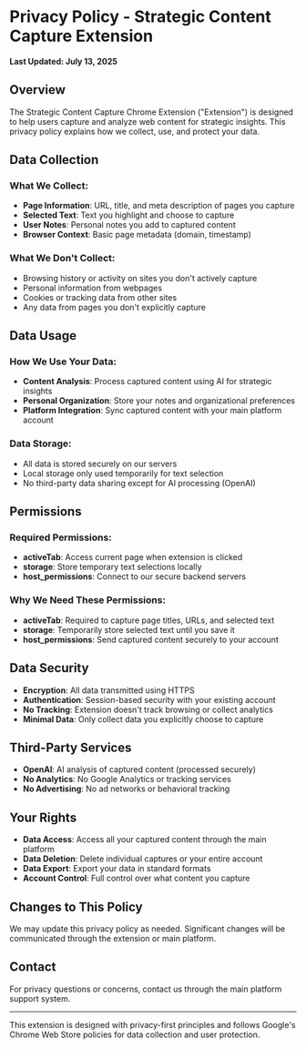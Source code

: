 # Privacy Policy - Strategic Content Capture Extension

**Last Updated: July 13, 2025**

## Overview

The Strategic Content Capture Chrome Extension ("Extension") is designed to help users capture and analyze web content for strategic insights. This privacy policy explains how we collect, use, and protect your data.

## Data Collection

### What We Collect:
- **Page Information**: URL, title, and meta description of pages you capture
- **Selected Text**: Text you highlight and choose to capture
- **User Notes**: Personal notes you add to captured content
- **Browser Context**: Basic page metadata (domain, timestamp)

### What We Don't Collect:
- Browsing history or activity on sites you don't actively capture
- Personal information from webpages
- Cookies or tracking data from other sites
- Any data from pages you don't explicitly capture

## Data Usage

### How We Use Your Data:
- **Content Analysis**: Process captured content using AI for strategic insights
- **Personal Organization**: Store your notes and organizational preferences
- **Platform Integration**: Sync captured content with your main platform account

### Data Storage:
- All data is stored securely on our servers
- Local storage only used temporarily for text selection
- No third-party data sharing except for AI processing (OpenAI)

## Permissions

### Required Permissions:
- **activeTab**: Access current page when extension is clicked
- **storage**: Store temporary text selections locally
- **host_permissions**: Connect to our secure backend servers

### Why We Need These Permissions:
- **activeTab**: Required to capture page titles, URLs, and selected text
- **storage**: Temporarily store selected text until you save it
- **host_permissions**: Send captured content securely to your account

## Data Security

- **Encryption**: All data transmitted using HTTPS
- **Authentication**: Session-based security with your existing account
- **No Tracking**: Extension doesn't track browsing or collect analytics
- **Minimal Data**: Only collect data you explicitly choose to capture

## Third-Party Services

- **OpenAI**: AI analysis of captured content (processed securely)
- **No Analytics**: No Google Analytics or tracking services
- **No Advertising**: No ad networks or behavioral tracking

## Your Rights

- **Data Access**: Access all your captured content through the main platform
- **Data Deletion**: Delete individual captures or your entire account
- **Data Export**: Export your data in standard formats
- **Account Control**: Full control over what content you capture

## Changes to This Policy

We may update this privacy policy as needed. Significant changes will be communicated through the extension or main platform.

## Contact

For privacy questions or concerns, contact us through the main platform support system.

---

This extension is designed with privacy-first principles and follows Google's Chrome Web Store policies for data collection and user protection.